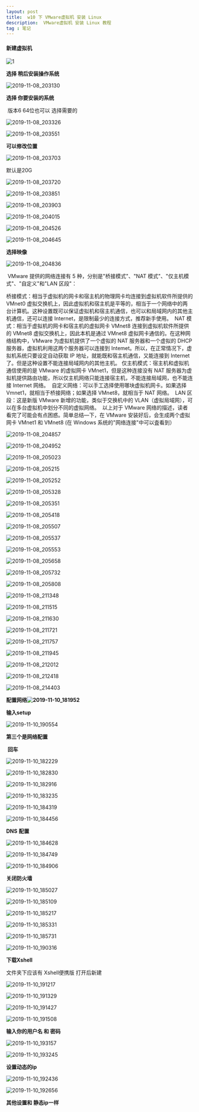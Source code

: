 ```yaml
---
layout: post
title:  w10 下 VMware虚拟机 安装 Linux
description:  VMware虚拟机 安装 Linux 教程 
tag : 笔记
---
```


#### 新建虚拟机



![1](\images\img\linux\1.png) 

**选择  稍后安装操作系统**



![2019-11-08_203130](\images\img\linux\2019-11-08_203130.png)

**选择 你要安装的系统**

​	版本6 64位也可以  选择需要的

![2019-11-08_203326](\images\img\linux\2019-11-08_203326.png)



![2019-11-08_203551](\images\img\linux\2019-11-08_203551.png)

**可以修改位置**

![2019-11-08_203703](\images\img\linux\2019-11-08_203703.png)



默认是20G  

![2019-11-08_203720](\images\img\linux\2019-11-08_203720.png)

![2019-11-08_203851](\images\img\linux\2019-11-08_203851.png)

![2019-11-08_203903](\images\img\linux\2019-11-08_203903.png)

![2019-11-08_204015](\images\img\linux\2019-11-08_204015.png)

![2019-11-08_204526](\images\img\linux\2019-11-08_204526.png)

![2019-11-08_204645](\images\img\linux\2019-11-08_204645.png)

**选择映像**

![2019-11-08_204836](\images\img\linux\2019-11-08_204836.png)



​    VMware 提供的网络连接有 5 种，分别是"桥接模式"、"NAT 模式"、"仅主机模式"、"自定义"和"LAN 区段"：

​    桥接模式：相当于虚拟机的网卡和宿主机的物理网卡均连接到虚拟机软件所提供的 VMnet0 虚拟交换机上，因此虚拟机和宿主机是平等的，相当于一个网络中的两台计算机。这种设置既可以保证虚拟机和宿主机通信，也可以和局域网内的其他主机通信，还可以连接 Internet，是限制最少的连接方式，推荐新手使用。
​    NAT 模式：相当于虚拟机的网卡和宿主机的虚拟网卡 VMnet8 连接到虚拟机软件所提供的 VMnet8 虚拟交换机上，因此本机是通过 VMnet8 虚拟网卡通信的。在这种网络结构中，VMware 为虚拟机提供了一个虚拟的 NAT 服务器和一个虚拟的 DHCP 服务器，虚拟机利用这两个服务器可以连接到 Intemet。所以，在正常情况下，虚拟机系统只要设定自动获取 IP 地址，就能既和宿主机通信，又能连接到 Internet了。但是这种设置不能连接局域网内的其他主机。
​    仅主机模式：宿主机和虚拟机通信使用的是 VMware 的虚拟网卡 VMnet1，但是这种连接没有 NAT 服务器为虚拟机提供路由功能，所以仅主机网络只能连接宿主机，不能连接局域网，也不能连接 Internet 网络。
​    自定义网络：可以手工选择使用哪块虚拟机网卡。如果选择 Vmnet1，就相当于桥接网络；如果选择 VMnet8，就相当于 NAT 网络。
​    LAN 区段：这是新版 VMware 新增的功能，类似于交换机中的 VLAN（虚拟局域网），可以在多台虚拟机中划分不同的虚拟网络。
​    以上对于 VMware 网络的描述，读者看完了可能会有点困惑。简单总结—下，在 VMware 安装好后，会生成两个虚拟网卡 VMnet1 和 VMnet8 (在 Windows 系统的"网络连接"中可以査看到）

![2019-11-08_204857](\images\img\linux\2019-11-08_204857.png)

![2019-11-08_204952](\images\img\linux\2019-11-08_204952.png)

![2019-11-08_205023](\images\img\linux\2019-11-08_205023.png)

![2019-11-08_205215](\images\img\linux\2019-11-08_205215.png)

![2019-11-08_205252](\images\img\linux\2019-11-08_205252.png)

![2019-11-08_205328](.\img\2019-11-08_205328.png)

![2019-11-08_205351](.\img\2019-11-08_205351.png)

![2019-11-08_205418](\images\img\linux\2019-11-08_205418.png)

![2019-11-08_205507](\images\img\linux\2019-11-08_205507.png)

![2019-11-08_205537](\images\img\linux\2019-11-08_205537.png)

![2019-11-08_205553](\images\img\linux\2019-11-08_205553.png)

![2019-11-08_205658](\images\img\linux\2019-11-08_205658.png)

![2019-11-08_205732](\images\img\linux\2019-11-08_205732.png)

![2019-11-08_205808](\images\img\linux\2019-11-08_205808.png)

![2019-11-08_211348](\images\img\linux\2019-11-08_211348.png)

![2019-11-08_211515](\images\img\linux\2019-11-08_211515.png)

![2019-11-08_211630](\images\img\linux\2019-11-08_211630.png)

![2019-11-08_211721](\images\img\linux\2019-11-08_211721.png)

![2019-11-08_211757](\images\img\linux\2019-11-08_211757.png)

![2019-11-08_211945](\images\img\linux\2019-11-08_211945.png)

![2019-11-08_212012](\images\img\linux\2019-11-08_212012.png)

![2019-11-08_212418](\images\img\linux\2019-11-08_212418.png)

![2019-11-08_214403](\images\img\linux\2019-11-08_214403.png)



**配置网络![2019-11-10_181952](\images\img\linux\2019-11-10_181952.png)**





**输入setup**

![2019-11-10_190554](\images\img\linux\2019-11-10_190554.png)



**第三个是网络配置** 

​	  **回车**

![2019-11-10_182229](\images\img\linux\2019-11-10_182229.png)



![2019-11-10_182830](\images\img\linux\2019-11-10_182830.png)

![2019-11-10_182916](\images\img\linux\2019-11-10_182916.png)

![2019-11-10_183235](\images\img\linux\2019-11-10_183235.png)

![2019-11-10_184319](\images\img\linux\2019-11-10_184319.png)

![2019-11-10_184456](\images\img\linux\2019-11-10_184456.png)

**DNS** **配置**

![2019-11-10_184628](\images\img\linux\2019-11-10_184628.png)

![2019-11-10_184749](\images\img\linux\2019-11-10_184749.png)

![2019-11-10_184906](\images\img\linux\2019-11-10_184906.png)



**关闭防火墙**

![2019-11-10_185027](\images\img\linux\2019-11-10_185027.png)

![2019-11-10_185109](\images\img\linux\2019-11-10_185109.png)

![2019-11-10_185217](\images\img\linux\2019-11-10_185217.png)

![2019-11-10_185331](\images\img\linux\2019-11-10_185331.png)

![2019-11-10_185731](\images\img\linux\2019-11-10_185731.png)

![2019-11-10_190316](\images\img\linux\2019-11-10_190316.png)





**下载Xshell**

文件夹下应该有 Xshell便携版    打开后新建

![2019-11-10_191217](\images\img\linux\2019-11-10_191217.png)

![2019-11-10_191329](\images\img\linux\2019-11-10_191329.png)

![2019-11-10_191427](\images\img\linux\2019-11-10_191427.png)

![2019-11-10_191508](\images\img\linux\2019-11-10_191508.png)



**输入你的用户名 和 密码**

![2019-11-10_193157](\images\img\linux\2019-11-10_193157.png)



![2019-11-10_193245](\images\img\linux\2019-11-10_193245.png)







**设置动态的ip**

![2019-11-10_192436](\images\img\linux\2019-11-10_192436.png)

![2019-11-10_192656](\images\img\linux\2019-11-10_192656.png)



**其他设置和 静态ip一样**


